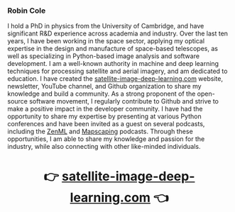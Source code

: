 ### Robin Cole
I hold a PhD in physics from the University of Cambridge, and have significant R&D experience across academia and industry. Over the last ten years, I have been working in the space sector, applying my optical expertise in the design and manufacture of space-based telescopes, as well as specializing in Python-based image analysis and software development. I am a well-known authority in machine and deep learning techniques for processing satellite and aerial imagery, and am dedicated to education. I have created the [satellite-image-deep-learning.com](https://www.satellite-image-deep-learning.com/) website, newsletter, YouTube channel, and Github organization to share my knowledge and build a community. As a strong proponent of the open-source software movement, I regularly contribute to Github and strive to make a positive impact in the developer community. I have had the opportunity to share my expertise by presenting at various Python conferences and have been invited as a guest on several podcasts, including the [ZenML](https://podcast.zenml.io/satellite-vision-robin-cole) and [Mapscaping](https://mapscaping.com/podcasts/thermal-imagery-from-space/) podcasts. Through these opportunities, I am able to share my knowledge and passion for the industry, while also connecting with other like-minded individuals.

<div align="center">
  
# 👉 [satellite-image-deep-learning.com](https://www.satellite-image-deep-learning.com/) 👈

</div>
